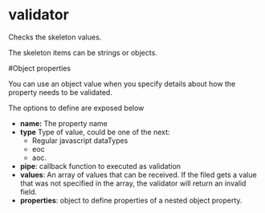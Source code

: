 # validator

Checks the skeleton values.

The skeleton items can be strings or objects.

#Object properties

You can use an object value when you specify details about how the property needs to be validated.

The options to define are exposed below

- **name:** The property name
- **type** Type of value, could be one of the next:
    - Regular javascript dataTypes
    - eoc
    - aoc.
- **pipe**: callback function to executed as validation
- **values**: An array of values that can be received. If the filed gets a value that was not specified in the array, the
  validator will return an invalid field.
- **properties**: object to define properties of a nested object property.

